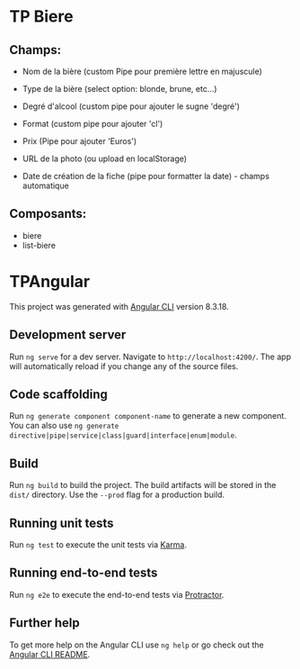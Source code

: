 # TP Biere

## Champs:
- Nom de la bière (custom Pipe pour première lettre en majuscule)
- Type de la bière (select option: blonde, brune, etc...)
- Degré d'alcool (custom pipe pour ajouter le sugne 'degré')
- Format (custom pipe pour ajouter 'cl')
- Prix (Pipe pour ajouter 'Euros')
- URL de la photo (ou upload en localStorage)

- Date de création de la fiche (pipe pour formatter la date) - champs automatique

## Composants:
- biere
- list-biere



# TPAngular

This project was generated with [Angular CLI](https://github.com/angular/angular-cli) version 8.3.18.

## Development server

Run `ng serve` for a dev server. Navigate to `http://localhost:4200/`. The app will automatically reload if you change any of the source files.

## Code scaffolding

Run `ng generate component component-name` to generate a new component. You can also use `ng generate directive|pipe|service|class|guard|interface|enum|module`.

## Build

Run `ng build` to build the project. The build artifacts will be stored in the `dist/` directory. Use the `--prod` flag for a production build.

## Running unit tests

Run `ng test` to execute the unit tests via [Karma](https://karma-runner.github.io).

## Running end-to-end tests

Run `ng e2e` to execute the end-to-end tests via [Protractor](http://www.protractortest.org/).

## Further help

To get more help on the Angular CLI use `ng help` or go check out the [Angular CLI README](https://github.com/angular/angular-cli/blob/master/README.md).
